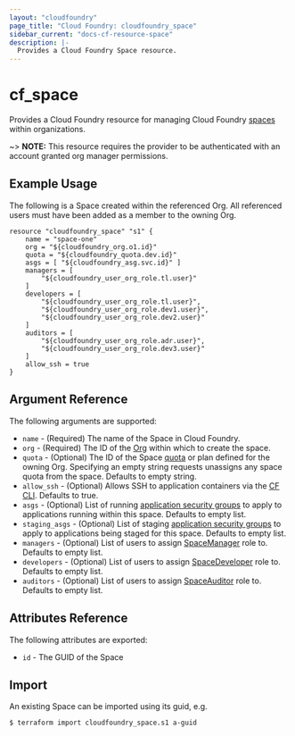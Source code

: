 ```yaml
---
layout: "cloudfoundry"
page_title: "Cloud Foundry: cloudfoundry_space"
sidebar_current: "docs-cf-resource-space"
description: |-
  Provides a Cloud Foundry Space resource.
---
```


# cf\_space

Provides a Cloud Foundry resource for managing Cloud Foundry [spaces](https://docs.cloudfoundry.org/concepts/roles.html) within organizations.

~> **NOTE:** This resource requires the provider to be authenticated with an account granted org manager permissions.


## Example Usage

The following is a Space created within the referenced Org. All referenced users must have been added as a member to the owning Org.

```
resource "cloudfoundry_space" "s1" {
    name = "space-one"
    org = "${cloudfoundry_org.o1.id}"
    quota = "${cloudfoundry_quota.dev.id}"
    asgs = [ "${cloudfoundry_asg.svc.id}" ]
    managers = [
        "${cloudfoundry_user_org_role.tl.user}"
    ]
    developers = [
        "${cloudfoundry_user_org_role.tl.user}",
        "${cloudfoundry_user_org_role.dev1.user}",
        "${cloudfoundry_user_org_role.dev2.user}"
    ]
    auditors = [
        "${cloudfoundry_user_org_role.adr.user}",
        "${cloudfoundry_user_org_role.dev3.user}"
    ]
    allow_ssh = true
}
```

## Argument Reference

The following arguments are supported:

* `name` - (Required) The name of the Space in Cloud Foundry.
* `org` - (Required) The ID of the [Org](/docs/providers/cloudfoundry/r/org.html) within which to create the space.
* `quota` - (Optional) The ID of the Space [quota](/docs/providers/cloudfoundry/r/quota.html) or plan defined for the owning Org. Specifying an empty string requests unassigns any space quota from the space. Defaults to empty string.
* `allow_ssh` - (Optional) Allows SSH to application containers via the [CF CLI](https://github.com/cloudfoundry/cli). Defaults to true.
* `asgs` - (Optional) List of running [application security groups](/docs/providers/cloudfoundry/r/asg.html) to apply to applications running within this space. Defaults to empty list.
* `staging_asgs` - (Optional) List of staging [application security groups](/docs/providers/cloudfoundry/r/asg.html) to apply to applications being staged for this space. Defaults to empty list.
* `managers` - (Optional) List of users to assign [SpaceManager](https://docs.cloudfoundry.org/concepts/roles.html#roles) role to. Defaults to empty list.
* `developers` - (Optional) List of users to assign [SpaceDeveloper](https://docs.cloudfoundry.org/concepts/roles.html#roles) role to. Defaults to empty list.
* `auditors` - (Optional) List of users to assign [SpaceAuditor](https://docs.cloudfoundry.org/concepts/roles.html#roles) role to. Defaults to empty list.

## Attributes Reference

The following attributes are exported:

* `id` - The GUID of the Space

## Import

An existing Space can be imported using its guid, e.g.

```
$ terraform import cloudfoundry_space.s1 a-guid
```
